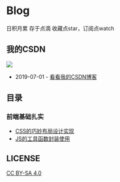 # Blog
 日积月累 存于点滴
收藏点star，订阅点watch

## 我的CSDN
[![](https://img.shields.io/badge/CSDN-%E5%89%8D%E7%AB%AF%E8%AE%BE%E8%AE%A1%E8%AF%97-brightgreen)](https://blog.csdn.net/weixin_45416217)

* 2019-07-01 - [看看我的CSDN博客](https://blog.csdn.net/weixin_45416217)

## 目录

### 前端基础扎实

* [CSS的巧妙布局设计实现](https://github.com/Superljf/The-front-end-warehouse/blob/master/CSS.md)
* [JS的工具函数封装使用](https://github.com/Superljf/The-front-end-warehouse/blob/master/javaScript.md)




## LICENSE
[CC BY-SA 4.0](https://creativecommons.org/licenses/by-sa/4.0/deed.zh)
